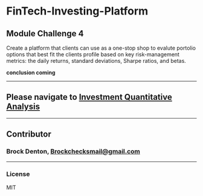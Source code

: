 # FinTech-Investing-Platform

Module Challenge 4
---
Create a platform that clients can use as a one-stop shop to evalute portolio options that best fit the clients profile based on key risk-management metrics: the daily returns, standard deviations, Sharpe ratios, and betas.

**conclusion coming**

---
## Please navigate to [Investment Quantitative Analysis](https://github.com/Brock-Denton/crypto_arbitrage/blob/main/crypto_arbitrage.ipynb)
---
## Contributor
### Brock Denton, Brockchecksmail@gmail.com 
---
### License 
MIT 
